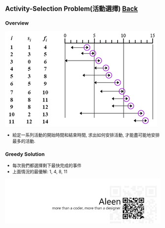 ## Activity-Selection Problem(活動選擇)	[Back](./../Greedy.md)

### Overview
<img src="./overview.png">

- 給定一系列活動的開始時間和結束時間, 求出如何安排活動, 才能盡可能地安排最多的活動.

### Greedy Solution
- 每次我們都選擇剩下最快完成的事件
- 上面情況的最優解: 1, 4, 8, 11

<a href="http://aleen42.github.io/" target="_blank" ><img src="./../../../../pic/tail.gif"></a>
